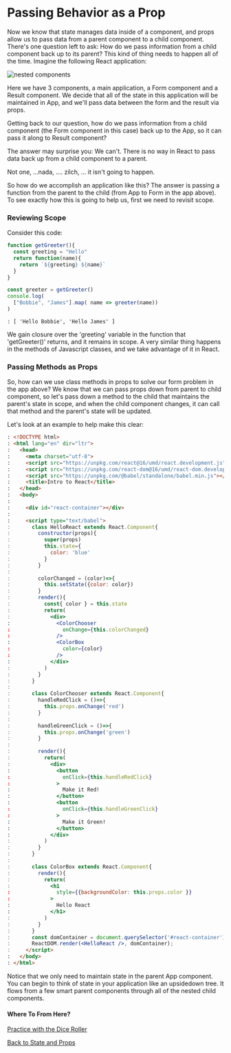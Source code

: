 # Passing Behavior as a Prop

Now we know that state manages data inside of a component, and props allow us to pass data from a parent component to a child component.  There's one question left to ask: How do we pass information from a child component back up to its parent?  This kind of thing needs to happen all of the time.  Imagine the following React application:

![nested components](../assets/component-nesting.png)

Here we have 3 components, a main application, a Form component and a Result component.  We decide that all of the state in this application will be maintained in App, and we'll pass data between the form and the result via props.

Getting back to our question, how do we pass information from a child component (the Form component in this case) back up to the App, so it can pass it along to Result component?

The answer may surprise you: We can't.  There is no way in React to pass data back up from a child component to a parent.

Not one, ...nada, .... zilch, ... it isn't going to happen.

So how do we accomplish an application like this?  The answer is passing a function from the parent to the child (from App to Form in the app above).  To see exactly how this is going to help us, first we need to revisit scope.

### Reviewing Scope

Consider this code:

```javascript
function getGreeter(){
  const greeting = "Hello"
  return function(name){
    return `${greeting} ${name}`
  }
}

const greeter = getGreeter()
console.log(
  ["Bobbie", "James"].map( name => greeter(name))
)
```
```result
: [ 'Hello Bobbie', 'Hello James' ]
```
We gain closure over the 'greeting' variable in the function that 'getGreeter()' returns, and it remains in scope.  A very similar thing happens in the methods of Javascript classes, and we take advantage of it in React.

### Passing Methods as Props
So, how can we use class methods in props to solve our form problem in the app above?  We know that we can pass props down from parent to child component, so let's pass down a method to the child that maintains the parent's state in scope, and when the child component changes, it can call that method and the parent's state will be updated.

Let's look at an example to help make this clear:

```html
: <!DOCTYPE html>
: <html lang="en" dir="ltr">
:   <head>
:     <meta charset="utf-8">
:     <script src="https://unpkg.com/react@16/umd/react.development.js" crossorigin></script>
:     <script src="https://unpkg.com/react-dom@16/umd/react-dom.development.js" crossorigin></script>
:     <script src="https://unpkg.com/@babel/standalone/babel.min.js"></script>
:     <title>Intro to React</title>
:   </head>
:   <body>
:
:     <div id="react-container"></div>
:
:     <script type="text/babel">
:       class HelloReact extends React.Component{
:         constructor(props){
:           super(props)
:           this.state={
:             color: 'blue'
:           }
:         }
:
:         colorChanged = (color)=>{
:           this.setState({color: color})
:         }
:         render(){
:           const{ color } = this.state
:           return(
:             <div>
:               <ColorChooser
:                 onChange={this.colorChanged}
:               />
:               <ColorBox
:                 color={color}
:               />
:             </div>
:           )
:         }
:       }
:
:       class ColorChooser extends React.Component{
:         handleRedClick = ()=>{
:           this.props.onChange('red')
:         }
:
:         handleGreenClick = ()=>{
:           this.props.onChange('green')
:         }
:
:         render(){
:           return(
:             <div>
:               <button
:                 onClick={this.handleRedClick}
:               >
:                 Make it Red!
:               </button>
:               <button
:                 onClick={this.handleGreenClick}
:               >
:                 Make it Green!
:               </button>
:             </div>
:           )
:         }
:       }
:
:       class ColorBox extends React.Component{
:         render(){
:           return(
:             <h1
:               style={{backgroundColor: this.props.color }}
:             >
:               Hello React
:             </h1>
:           )
:         }
:       }
:       const domContainer = document.querySelector('#react-container');
:       ReactDOM.render(<HelloReact />, domContainer);
:     </script>
:   </body>
: </html>
```

Notice that we only need to maintain state in the parent App component.  You can begin to think of state in your application like an upsidedown tree.  It flows from a few smart parent components through all of the nested child components.


#### Where To From Here?

[Practice with the Dice Roller](./08dice_roller.md)

[Back to State and Props](./06react_state_and_props.md)
